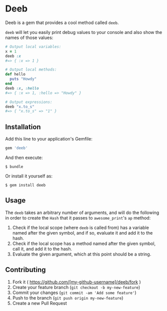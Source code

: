 # Deeb

Deeb is a gem that provides a cool method called `deeb`.

`deeb` will let you easily print debug values to your console and also show the
names of those values:

```ruby
# Output local variables:
x = 1
deeb :x
#=> { :x => 1 }

# Output local methods:
def hello
  puts "Howdy"
end
deeb :x, :hello
#=> { :x => 1, :hello => "Howdy" }

# Output expressions:
deeb "x.to_s"
#=> { "x.to_s" => "1" }
```

## Installation

Add this line to your application's Gemfile:

```ruby
gem 'deeb'
```

And then execute:

    $ bundle

Or install it yourself as:

    $ gem install deeb

## Usage

The `deeb` takes an arbitrary number of arguments, and will do the following in
order to create the `Hash` that it passes to `awesome_print`'s `ap` method:

1. Check if the local scope (where `deeb` is called from) has a variable named
after the given symbol, and if so, evaluate it and add it to the hash.
2. Check if the local scope has a method named after the given symbol, call it,
and add it to the hash.
3. Evaluate the given argument, which at this point should be a string.

## Contributing

1. Fork it ( https://github.com/[my-github-username]/deeb/fork )
2. Create your feature branch (`git checkout -b my-new-feature`)
3. Commit your changes (`git commit -am 'Add some feature'`)
4. Push to the branch (`git push origin my-new-feature`)
5. Create a new Pull Request
